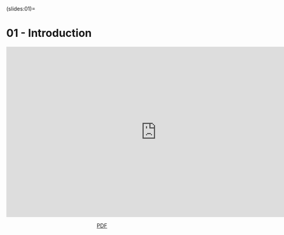 <!-- markdownlint-disable MD041 MD036 MD024 MD022 -->

(slides:01)=
# 01 - Introduction

<iframe src="https://slides.com/aalexmmaldonado/biosc-1630-2023-fall-01/embed?style=light&byline=hidden&share=hidden" width="790" height="450" title="01-introduction" scrolling="no" frameborder="0" webkitallowfullscreen mozallowfullscreen allowfullscreen></iframe>

<p style="text-align: center;">
    <object hspace="50">
        <a href="pdfs/biosc-1630-2023-fall-01.pdf" target="_blank">PDF</a>
    </object>
</p>
